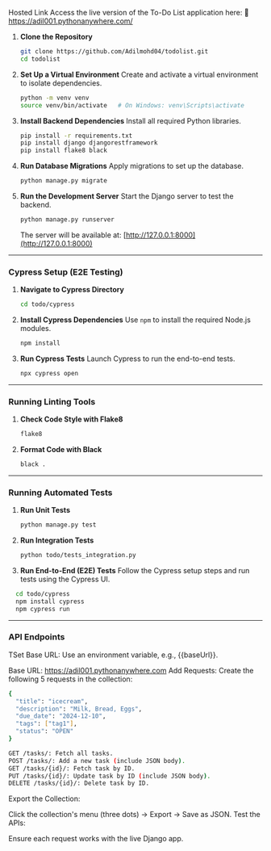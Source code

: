 Hosted Link
Access the live version of the To-Do List application here:
🔗 https://adil001.pythonanywhere.com/


1. **Clone the Repository**
   ```bash
   git clone https://github.com/Adilmohd04/todolist.git
   cd todolist
   ```

2. **Set Up a Virtual Environment**
   Create and activate a virtual environment to isolate dependencies.
   ```bash
   python -m venv venv
   source venv/bin/activate   # On Windows: venv\Scripts\activate
   ```

3. **Install Backend Dependencies**
   Install all required Python libraries.
   ```bash
   pip install -r requirements.txt
   pip install django djangorestframework
   pip install flake8 black

   ```

4. **Run Database Migrations**
   Apply migrations to set up the database.
   ```bash
   python manage.py migrate
   ```

5. **Run the Development Server**
   Start the Django server to test the backend.
   ```bash
   python manage.py runserver
   ```

   The server will be available at: [http://127.0.0.1:8000](http://127.0.0.1:8000)

---

### Cypress Setup (E2E Testing)

1. **Navigate to Cypress Directory**
   ```bash
   cd todo/cypress
   ```

2. **Install Cypress Dependencies**
   Use `npm` to install the required Node.js modules.
   ```bash
   npm install
   ```

3. **Run Cypress Tests**
   Launch Cypress to run the end-to-end tests.
   ```bash
   npx cypress open
   ```

---

### Running Linting Tools

1. **Check Code Style with Flake8**
   ```bash
   flake8
   ```

2. **Format Code with Black**
   ```bash
   black .
   ```

---

### Running Automated Tests

1. **Run Unit Tests**
   ```bash
   python manage.py test
   ```

2. **Run Integration Tests**
   ```bash
   python todo/tests_integration.py
   ```

3. **Run End-to-End (E2E) Tests**
   Follow the Cypress setup steps and run tests using the Cypress UI.
 ```bash
   cd todo/cypress
   npm install cypress
   npm cypress run
   ```
---

### API Endpoints
TSet Base URL: Use an environment variable, e.g., {{baseUrl}}.

Base URL: https://adil001.pythonanywhere.com
Add Requests: Create the following 5 requests in the collection:
```bash
{
  "title": "icecream",
  "description": "Milk, Bread, Eggs",
  "due_date": "2024-12-10",
  "tags": ["tag1"],
  "status": "OPEN"
}
```
```bash
GET /tasks/: Fetch all tasks.
POST /tasks/: Add a new task (include JSON body).
GET /tasks/{id}/: Fetch task by ID.
PUT /tasks/{id}/: Update task by ID (include JSON body).
DELETE /tasks/{id}/: Delete task by ID.
```
Export the Collection:

Click the collection's menu (three dots) → Export → Save as JSON.
Test the APIs:

Ensure each request works with the live Django app.

